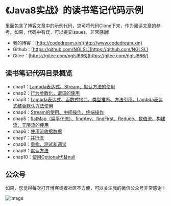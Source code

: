# 《Java8实战》的读书笔记代码示例
里面包含了博客文章中的示例代码，您可将代码Clone下来，作为阅读文章的参考。如果，代码中有误，可以提交issues，非常感谢!

- 我的博客：[http://codedream.xin](http://www.codedream.xin)
- Github：[https://github.com/NGLSL](https://github.com/NGLSL)
- Gitee：[https://gitee.com/nglsl666](https://gitee.com/nglsl666/)

## 读书笔记代码目录概览
- chap1：[Lambda表达式、Stream、默认方法的使用](https://github.com/NGLSL/Java8InAction-ReadingNotes/tree/master/chap1)
- chap2：[行为参数化，谓词的使用](https://github.com/NGLSL/Java8InAction-ReadingNotes/tree/master/chap2)
- chap3：[Lambda表达式、函数式接口、类型推断、方法引用、Lambda表达式结合默认方法使用](https://github.com/NGLSL/Java8InAction-ReadingNotes/tree/master/chap3)
- chap4：[Stream的使用、中间操作、终端操作](https://github.com/NGLSL/Java8InAction-ReadingNotes/tree/master/chap4)
- chap5：[flatMap（扁平化流）、findAny、findFirst、Reduce、数值流、构建流、无限流的使用](https://github.com/NGLSL/Java8InAction-ReadingNotes/tree/master/chap5)
- chap6：[使用流收据数据](https://github.com/NGLSL/Java8InAction-ReadingNotes/tree/master/chap6)
- chap7：[并行流](https://github.com/NGLSL/Java8InAction-ReadingNotes/tree/master/chap7)
- chap8：[重构、测试和调试](https://github.com/NGLSL/Java8InAction-ReadingNotes/tree/master/chap8)
- chap9：[默认方法](https://github.com/NGLSL/Java8InAction-ReadingNotes/tree/master/chap9)
- chap10：[使用Optional代替null](https://github.com/NGLSL/Java8InAction-ReadingNotes/tree/master/chap10)

## 公众号
如果，您觉得每次打开博客或者社区不方便，可以关注我的微信公众号非常感谢！

![image](https://codedream-blog.oss-cn-beijing.aliyuncs.com/upload/2018/07/201807222157052797841.jpg)